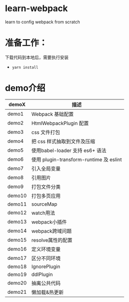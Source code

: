 # learn-webpack
learn to config webpack from scratch

#  准备工作：
下载代码到本地后，需要执行安装
+ `yarn install`

# demo介绍
|demoX|描述|
|---|---|
|demo1|Webpack 基础配置|
|demo2|HtmlWebpackPlugin 配置|
|demo3|css 文件打包|
|demo4|把 css 样式抽取到文件及压缩|
|demo5|使用babel-loader 支持 es6+ 语法|
|demo6|使用 plugin-transform-runtime 及 eslint |
|demo7|引入全局变量|
|demo8|引用图片|
|demo9|打包文件分类|
|demo10|打包多页应用|
|demo11|sourceMap|
|demo12|watch用法|
|demo13|webpack小插件|
|demo14|webpack跨域问题|
|demo15|resolve属性的配置|
|demo16|定义环境变量|
|demo17|区分不同环境|
|demo18|IgnorePlugin|
|demo19|ddlPlugin|
|demo20|抽离公共代码|
|demo21|懒加载&热更新|
